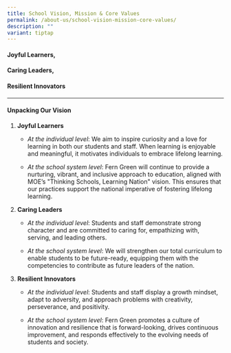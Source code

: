 ```yaml
---
title: School Vision, Mission & Core Values
permalink: /about-us/school-vision-mission-core-values/
description: ""
variant: tiptap
---
```

<h4><strong>Joyful Learners,</strong></h4>
<h4><strong>Caring Leaders,</strong></h4>
<h4><strong>Resilient Innovators</strong></h4>
<hr>
<h4><strong>Unpacking Our Vision</strong></h4>
<ol data-tight="true" class="tight">
<li>
<p><strong>Joyful Learners</strong>
</p>
<ul data-tight="true" class="tight">
<li>
<p><em>At the individual level</em>: We aim to inspire curiosity and a love
for learning in both our students and staff. When learning is enjoyable
and meaningful, it motivates individuals to embrace lifelong learning.</p>
</li>
<li>
<p><em>At the school system level</em>: Fern Green will continue to provide
a nurturing, vibrant, and inclusive approach to education, aligned with
MOE’s "Thinking Schools, Learning Nation" vision. This ensures that our
practices support the national imperative of fostering lifelong learning.</p>
</li>
</ul>
</li>
<li>
<p><strong>Caring Leaders</strong>
</p>
<ul data-tight="true" class="tight">
<li>
<p><em>At the individual level</em>: Students and staff demonstrate strong
character and are committed to caring for, empathizing with, serving, and
leading others.</p>
</li>
<li>
<p><em>At the school system level</em>: We will strengthen our total curriculum
to enable students to be future-ready, equipping them with the competencies
to contribute as future leaders of the nation.</p>
</li>
</ul>
</li>
<li>
<p><strong>Resilient Innovators</strong>
</p>
<ul data-tight="true" class="tight">
<li>
<p><em>At the individual level</em>: Students and staff display a growth
mindset, adapt to adversity, and approach problems with creativity, perseverance,
and positivity.</p>
</li>
<li>
<p><em>At the school system level</em>: Fern Green promotes a culture of
innovation and resilience that is forward-looking, drives continuous improvement,
and responds effectively to the evolving needs of students and society.</p>
</li>
</ul>
</li>
</ol>
<p></p>